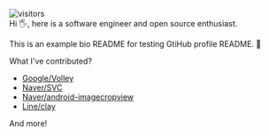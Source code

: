 ![visitors](https://visitor-badge.glitch.me/badge?page_id=rurimo.rurimo) <br>
Hi 🖐, here is a software engineer and open source enthusiast.

This is an example bio README for testing GtiHub profile README. 🦄

What I've contributed?
- [Google/Volley](https://github.com/google/volley)
- [Naver/SVC](https://github.com/naver/svc)
- [Naver/android-imagecropview](https://github.com/naver/android-imagecropview)
- [Line/clay](https://github.com/line/clay)

And more!
